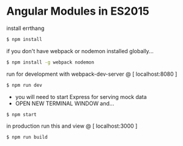 # Angular Modules in ES2015


install errthang
>
```bash
$ npm install
```

if you don't have webpack or nodemon installed globally...
>
```bash
$ npm install -g webpack nodemon
```

run for development with webpack-dev-server @ [ localhost:8080 ]
>
```bash 
$ npm run dev
```
 - you will need to start Express for serving mock data
 - OPEN NEW TERMINAL WINDOW and...
>
```
$ npm start
```

in production run this and view @ [ localhost:3000 ]
>
```bash
$ npm run build
```

